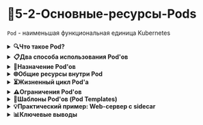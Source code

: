 # 🎯5-2-Основные-ресурсы-Pods

`Pod` - наименьшая функциональная единица Kubernetes

<details>
<summary><b>🔍Что такое Pod?</b></summary>

---

Pod состоит из одного или нескольких контейнеров, хранилища, отдельного IP-адреса и опций запуска. Pod представляет собой запущенный процесс в кластере Kubernetes.

**Важно:** Kubernetes управляет Pod'ами, а не контейнерами напрямую.

---

</details>

<details>
<summary><b>📋Два способа использования Pod'ов</b></summary>

---

1. **Pod из одного контейнера** - наиболее распространенный случай
2. **Pod из нескольких контейнеров** - контейнеры работают сообща, используют общие ресурсы

> ⚠️**Важно:** Несколько контейнеров в Pod'е - продвинутый сценарий. Используйте только при реальной необходимости.

---

</details>

<details>
<summary><b>🎯Назначение Pod'ов</b></summary>

---

Каждый Pod предназначен для запуска **одного экземпляра приложения**. Для масштабирования создаются несколько экземпляров Pod'а (репликация), которые управляются контроллерами.

Pod'ы спроектированы для поддержки взаимодействующих процессов, которые образуют отдельный сервис. Контейнеры в Pod'е:

- Размещаются на одной ноде кластера
- Используют общие ресурсы и зависимости
- Взаимодействуют друг с другом
- Совместно определяют условия завершения

---

</details>

<details>
<summary><b>🌐Общие ресурсы внутри Pod</b></summary>

---

### Сеть

- Каждому Pod'у присваивается **уникальный IP-адрес**
- Контейнеры используют **общее сетевое пространство имен**
- Взаимодействие между контейнерами через `localhost`
- Координация портов при внешнем взаимодействии

### Хранилище

- Pod определяет набор **общих томов (volumes)**
- Контейнеры обмениваются данными через тома
- Данные сохраняются при перезапуске контейнеров
- **Время жизни томов = времени жизни Pod'а**

---

</details>

<details>
<summary><b>⏳Жизненный цикл Pod'а</b></summary>

---

Pod создается и запускается на ноде через scheduler. Остается на ноде до тех пор, пока:

- ❌Не завершится процесс внутри
- ❌Не будет удален вручную  
- ❌Не "выселится" из-за нехватки ресурсов
- ❌Нода не выйдет из строя

> 🔄**Примечание:** Перезапуск контейнера ≠ перезапуск Pod'а

---

</details>

<details>
<summary><b>⚠️Ограничения Pod'ов</b></summary>

---

Pod'ы **не являются самовосстанавливающимися** объектами:

- При сбое ноды Pod удаляется
- При нехватке ресурсов Pod удаляется
- При ошибке запуска Pod удаляется

Для управления Pod'ами используются **контроллеры**:

- **Deployment** - для статичных приложений
- **StatefulSet** - для stateful-приложений (БД)
- **DaemonSet** - по одному Pod'у на ноде

---

</details>

<details>
<summary><b>📝Шаблоны Pod'ов (Pod Templates)</b></summary>

---

Контроллеры используют шаблоны Pod'ов для создания реальных Pod'ов.

#### Пример манифеста Pod'а

```yaml
apiVersion: v1
kind: Pod
metadata:
  name: myapp-pod
  labels:
    app: myapp
spec:
  containers:
  - name: myapp-container
    image: busybox
    command: ['sh', '-c', 'echo Hello Kubernetes! && sleep 3600']
```

#### Запуск Pod'а

```bash
kubectl create -f single-example-pod.yml
```
---

</details>

<details>
<summary><b>💡Практический пример: Web-сервер с sidecar</b></summary>

---

**Сценарий:** Web-сервер + контейнер для обновления файлов

- 🎯 **Web-сервер** - обслуживает статику
- 🔄 **Sidecar-контейнер** - обновляет файлы из внешнего источника  
- 💾 **Общие тома** - для обмена файлами

---

</details>

<details>
<summary><b>📊Ключевые выводы</b></summary>

---

1. **Pod - базовая единица** развертывания в Kubernetes
2. **Один Pod ≈ один экземпляр приложения**
3. **Несколько контейнеров** - для тесно связанных процессов
4. **Общие ресурсы** - сеть и хранилище внутри Pod'а
5. **Эфемерность** - Pod'ы не самовосстанавливаются
6. **Управление через контроллеры** - Deployment, StatefulSet, DaemonSet

> 💡 **Совет:** В продакшене редко создавайте Pod'ы напрямую. Используйте контроллеры для надежного управления жизненным циклом.

---

</details>